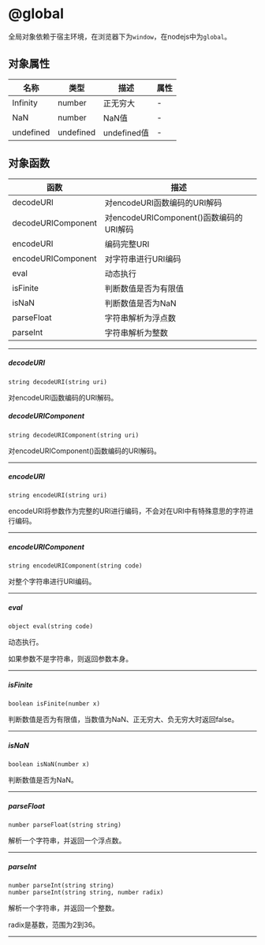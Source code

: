 # @global

全局对象依赖于宿主环境，在浏览器下为`window`，在nodejs中为`global`。

## 对象属性

| 名称 | 类型 | 描述 | 属性 |
|---|---|---|---|
| Infinity | number | 正无穷大 | - |
| NaN | number | NaN值 | - |
| undefined | undefined | undefined值 | - |

## 对象函数

| 函数 | 描述 |
|---|---|
| decodeURI | 对encodeURI函数编码的URI解码 |
| decodeURIComponent | 对encodeURIComponent()函数编码的URI解码 |
| encodeURI | 编码完整URI |
| encodeURIComponent | 对字符串进行URI编码 |
| eval | 动态执行 |
| isFinite | 判断数值是否为有限值 |
| isNaN | 判断数值是否为NaN |
| parseFloat | 字符串解析为浮点数 |
| parseInt | 字符串解析为整数 |

---

##### decodeURI
```
string decodeURI(string uri)
```

对encodeURI函数编码的URI解码。

##### decodeURIComponent
```
string decodeURIComponent(string uri)
```

对encodeURIComponent()函数编码的URI解码。

---

##### encodeURI
```
string encodeURI(string uri)
```

encodeURI将参数作为完整的URI进行编码，不会对在URI中有特殊意思的字符进行编码。

---

##### encodeURIComponent	
```
string encodeURIComponent(string code)
```

对整个字符串进行URI编码。

---

##### eval
```
object eval(string code)
```

动态执行。

如果参数不是字符串，则返回参数本身。

---

##### isFinite
```
boolean isFinite(number x)
```

判断数值是否为有限值，当数值为NaN、正无穷大、负无穷大时返回false。

---

##### isNaN	
```
boolean isNaN(number x)	
```

判断数值是否为NaN。

---

##### parseFloat	
```
number parseFloat(string string)
```

解析一个字符串，并返回一个浮点数。

---

##### parseInt	
```
number parseInt(string string)
number parseInt(string string, number radix)
```

解析一个字符串，并返回一个整数。

radix是基数，范围为2到36。

---
